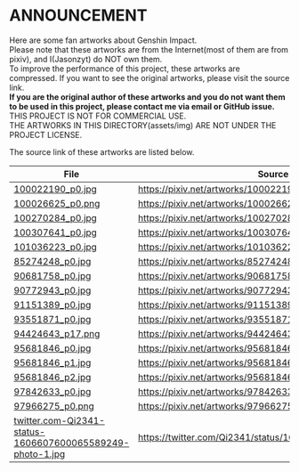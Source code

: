 # ANNOUNCEMENT
Here are some fan artworks about Genshin Impact.  
Please note that these artworks are from the Internet(most of them are from pixiv), and I(Jasonzyt) do NOT own them.  
To improve the performance of this project, these artworks are compressed. If you want to see the original artworks, please visit the source link.  
**If you are the original author of these artworks and you do not want them to be used in this project, please contact me via email or GitHub issue.**  
THIS PROJECT IS NOT FOR COMMERCIAL USE.  
THE ARTWORKS IN THIS DIRECTORY(assets/img) ARE NOT UNDER THE PROJECT LICENSE.  

The source link of these artworks are listed below.  

| File | Source Link |
|------|-------------|
[100022190_p0.jpg](./100022190_p0.jpg) | https://pixiv.net/artworks/100022190
[100026625_p0.png](./100026625_p0.png) | https://pixiv.net/artworks/100026625
[100270284_p0.jpg](./100270284_p0.jpg) | https://pixiv.net/artworks/100270284
[100307641_p0.jpg](./100307641_p0.jpg) | https://pixiv.net/artworks/100307641
[101036223_p0.jpg](./101036223_p0.jpg) | https://pixiv.net/artworks/101036223
[85274248_p0.jpg](./85274248_p0.jpg) | https://pixiv.net/artworks/85274248
[90681758_p0.jpg](./90681758_p0.jpg) | https://pixiv.net/artworks/90681758
[90772943_p0.jpg](./90772943_p0.jpg) | https://pixiv.net/artworks/90772943
[91151389_p0.jpg](./91151389_p0.jpg) | https://pixiv.net/artworks/91151389
[93551871_p0.jpg](./93551871_p0.jpg) | https://pixiv.net/artworks/93551871
[94424643_p17.png](./94424643_p17.png) | https://pixiv.net/artworks/94424643#17
[95681846_p0.jpg](./95681846_p0.jpg) | https://pixiv.net/artworks/95681846
[95681846_p1.jpg](./95681846_p1.jpg) | https://pixiv.net/artworks/95681846#1
[95681846_p2.jpg](./95681846_p2.jpg) | https://pixiv.net/artworks/95681846#2
[97842633_p0.jpg](./97842633_p0.jpg) | https://pixiv.net/artworks/97842633
[97966275_p0.png](./97966275_p0.png) | https://pixiv.net/artworks/97966275
[twitter.com-Qi2341-status-1606607600065589249-photo-1.jpg](./twitter.com-Qi2341-status-1606607600065589249-photo-1.jpg) | https://twitter.com/Qi2341/status/1606607600065589249/photo/1